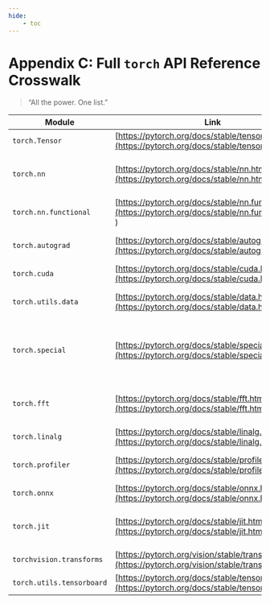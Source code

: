 ```yaml
---
hide:
    - toc
---
```


# Appendix C: Full `torch` API Reference Crosswalk

> “All the power. One list.”

| Module                       | Link                                                                                   | Description                                  |
|-----------------------------|----------------------------------------------------------------------------------------|----------------------------------------------|
| `torch.Tensor`              | [https://pytorch.org/docs/stable/tensors.html](https://pytorch.org/docs/stable/tensors.html)                                          | Core data structure                          |
| `torch.nn`                  | [https://pytorch.org/docs/stable/nn.html](https://pytorch.org/docs/stable/nn.html)                                               | Layers, loss functions, model building       |
| `torch.nn.functional`       | [https://pytorch.org/docs/stable/nn.functional.html](https://pytorch.org/docs/stable/nn.functional.html  )                                  | Stateless functional ops                     |
| `torch.autograd`            | [https://pytorch.org/docs/stable/autograd.html](https://pytorch.org/docs/stable/autograd.html)                                         | Gradient tracking, custom ops                |
| `torch.cuda`                | [https://pytorch.org/docs/stable/cuda.html](https://pytorch.org/docs/stable/cuda.html)                                             | GPU support, memory info                     |
| `torch.utils.data`          | [https://pytorch.org/docs/stable/data.html](https://pytorch.org/docs/stable/data.html)                                             | Dataset, DataLoader, Samplers                |
| `torch.special`             | [https://pytorch.org/docs/stable/special.html](https://pytorch.org/docs/stable/special.html)                                          | Advanced math functions (gamma, digamma, etc.) |
| `torch.fft`                 | [https://pytorch.org/docs/stable/fft.html](https://pytorch.org/docs/stable/fft.html)                                              | Frequency transforms (fft, rfft, fft2, etc.) |
| `torch.linalg`              | [https://pytorch.org/docs/stable/linalg.html](https://pytorch.org/docs/stable/linalg.html)                                           | Modern linear algebra tools                  |
| `torch.profiler`            | [https://pytorch.org/docs/stable/profiler.html](https://pytorch.org/docs/stable/profiler.html)                                         | CPU/GPU performance profiling                |
| `torch.onnx`                | [https://pytorch.org/docs/stable/onnx.html](https://pytorch.org/docs/stable/onnx.html)                                             | Exporting to ONNX format                     |
| `torch.jit`                 | [https://pytorch.org/docs/stable/jit.html](https://pytorch.org/docs/stable/jit.html)                                              | Scripting & tracing models for speed/export  |
| `torchvision.transforms`    | [https://pytorch.org/vision/stable/transforms.html](https://pytorch.org/vision/stable/transforms.html)                                     | Image preprocessing                          |
| `torch.utils.tensorboard`   | [https://pytorch.org/docs/stable/tensorboard.html](https://pytorch.org/docs/stable/tensorboard.html)                                      | Training visualizations                      |
